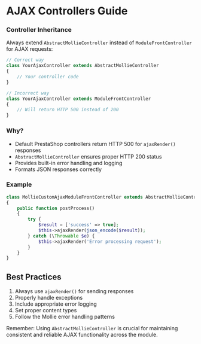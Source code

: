 # AJAX Controllers Guide

### Controller Inheritance

Always extend `AbstractMollieController` instead of `ModuleFrontController` for AJAX requests:

```php
// Correct way
class YourAjaxController extends AbstractMollieController
{
    // Your controller code
}

// Incorrect way
class YourAjaxController extends ModuleFrontController
{
    // Will return HTTP 500 instead of 200
}
```

### Why?

- Default PrestaShop controllers return HTTP 500 for `ajaxRender()` responses
- `AbstractMollieController` ensures proper HTTP 200 status
- Provides built-in error handling and logging
- Formats JSON responses correctly

### Example

```php
class MollieCustomAjaxModuleFrontController extends AbstractMollieController
{
    public function postProcess()
    {
        try {
            $result = ['success' => true];
            $this->ajaxRender(json_encode($result));
        } catch (\Throwable $e) {
            $this->ajaxRender('Error processing request');
        }
    }
}
```

## Best Practices

1. Always use `ajaxRender()` for sending responses
2. Properly handle exceptions
3. Include appropriate error logging
4. Set proper content types
5. Follow the Mollie error handling patterns

Remember: Using `AbstractMollieController` is crucial for maintaining consistent and reliable AJAX functionality across the module.
